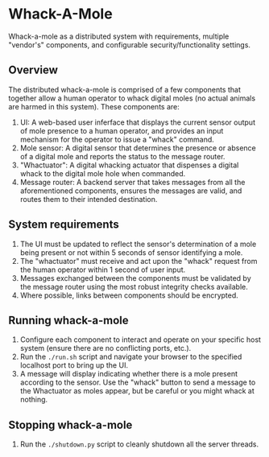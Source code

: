 # Whack-A-Mole
Whack-a-mole as a distributed system with requirements, multiple "vendor's" components, and configurable security/functionality settings.

## Overview
The distributed whack-a-mole is comprised of a few components that together allow a human operator to whack digital moles (no actual animals are harmed in this system). These components are:

1. UI: A web-based user inferface that displays the current sensor output of mole presence to a human operator, and provides an input mechanism for the operator to issue a "whack" command.
2. Mole sensor: A digital sensor that determines the presence or absence of a digital mole and reports the status to the message router.
3. "Whactuator": A digital whacking actuator that dispenses a digital whack to the digital mole hole when commanded.
4. Message router: A backend server that takes messages from all the aforementioned components, ensures the messages are valid, and routes them to their intended destination.

## System requirements
1. The UI must be updated to reflect the sensor's determination of a mole being present or not within 5 seconds of sensor identifying a mole.
2. The "whactuator" must receive and act upon the "whack" request from the human operator within 1 second of user input.
3. Messages exchanged between the components must be validated by the message router using the most robust integrity checks available.
4. Where possible, links between components should be encrypted.

## Running whack-a-mole
1. Configure each component to interact and operate on your specific host system (ensure there are no conflicting ports, etc.).
2. Run the `./run.sh` script and navigate your browser to the specified localhost port to bring up the UI.
3. A message will display indicating whether there is a mole present according to the sensor. Use the "whack" button to send a message to the Whactuator as moles appear, but be careful or you might whack at nothing.

## Stopping whack-a-mole
1. Run the `./shutdown.py` script to cleanly shutdown all the server threads.
